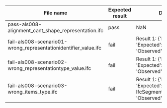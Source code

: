 

| File name | Expected result | Description |
| --- | --- | --- |
| pass-als008-alignment\_cant\_shape\_representation.ifc | pass | NaN |
| fail-als008-scenario01-wrong\_representationidentifier\_value.ifc | fail | Result 1: {'Instance\_id': '', 'Expected': 'value: Axis', 'Observed': 'value: Profile'} |
| fail-als008-scenario02-wrong\_representationtype\_value.ifc | fail | Result 1: {'Instance\_id': '', 'Expected': 'value: Curve3D', 'Observed': 'value: Curve2D'} |
| fail-als008-scenario03-wrong\_items\_type.ifc | fail | Result 1: {'Instance\_id': '', 'Expected': 'entity: IfcSegmentedReferenceCurve', 'Observed': 'entity: IfcPolyline'} |


